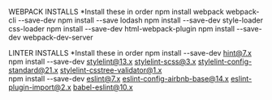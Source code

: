 WEBPACK INSTALLS
*Install these in order
npm install webpack webpack-cli --save-dev
npm install --save lodash
npm install --save-dev style-loader css-loader
npm install --save-dev html-webpack-plugin
npm install --save-dev webpack-dev-server

LINTER INSTALLS 
*Install these in order
npm install --save-dev hint@7.x
npm install --save-dev stylelint@13.x stylelint-scss@3.x stylelint-config-standard@21.x stylelint-csstree-validator@1.x    
npm install --save-dev eslint@7.x eslint-config-airbnb-base@14.x eslint-plugin-import@2.x babel-eslint@10.x